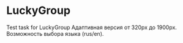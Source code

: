 # LuckyGroup
Test task for LuckyGroup
Адаптивная версия от 320px до 1900px.
Возможность выбора языка (rus/en).
